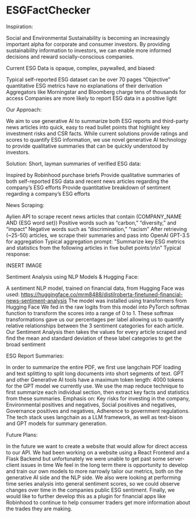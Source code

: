 # ESGFactChecker


Inspiration:

Social and Environmental Sustainability is becoming an increasingly important alpha for corporate and consumer  investors. 
By providing sustainability information to investors, we can  enable more informed decisions and reward socially-conscious companies.

Current ESG Data is opaque, complex, paywalled, and biased:

Typical self-reported ESG dataset can be over 70 pages
“Objective” quantitative ESG metrics have no explanations of their derivation
Aggregators like Morningstar and Bloomberg charge tens of thousands for access 
Companies are more likely to report ESG data in a positive light

Our Approach:

We aim to use generative AI to summarize both ESG reports and third-party news articles into quick, easy to read bullet points that highlight key investment risks and CSR facts.
While current solutions provide ratings and scores to quantify ESG information, we use novel generative AI technology to provide qualitative summaries that can be quickly understood by investors.

Solution: Short, layman summaries of verified ESG data:

Inspired by Robinhood purchase briefs
Provide qualitative summaries of both self-reported ESG data and recent news articles regarding the company’s ESG efforts
Provide quantitative breakdown of sentiment regarding a company’s ESG efforts

News Scraping:

Aylien API to scrape recent news articles that contain (COMPANY_NAME AND {ESG word set})
Positive words such as “carbon,” “diversity,” and “impact”
Negative words such as “discrimination,” “racism”
After retrieving (~25-50) articles, we scrape their summaries and pass into OpenAI GPT-3.5 for aggregation
Typical aggregation prompt:
"Summarize key ESG metrics and statistics from the following articles in five bullet points:\n\n”
Typical response:

INSERT IMAGE

Sentiment Analysis using NLP Models & Hugging Face:

A sentiment NLP model, trained on financial data, from Hugging Face was used: https://huggingface.co/mrm8488/distilroberta-finetuned-financial-news-sentiment-analysis
The model was installed using transformers from Hugging Face
We fed in the raw logits from this model into PyTorch softmax function to transform the scores into a range of 0 to 1. 
These softmax transformations gave us our percentages per label allowing us to quantify relative relationships between the 3 sentiment categories for each article.
Our Sentiment Analysis then takes the values for every article scraped and find the mean and standard deviation of these label categories to get the broad sentiment 

ESG Report Summaries:

In order to summarize the entire PDF, we first use langchain PDF loading and text splitting to split long documents into short segments of text.
GPT and other Generative AI tools have a maximum token length: 4000 tokens for the GPT model we currently use.
We use the map reduce technique to first summarize each individual section, then extract key facts and statistics from these summaries.
Emphasis on: Key risks for investing in the company, Environmental positives and negatives, Social positives and negatives, Governance positives and negatives, Adherence to government regulations.
The tech stack uses langchain as a LLM framework, as well as text-bison and GPT models for summary generation.

Future Plans:

In the future we want to create a website that would allow for direct access to our API.
We had been working on a website using a React Frontend and a Flask Backend but unfortunately we were unable to get past some server-client issues in time
We feel in the long term there is opportunity to develop and train our own models to more narrowly tailor our metrics, both on the generative AI side and the NLP side.
We also were looking at performing time series analysis into general sentiment scores, so we could observe changes over time in the companies public ESG sentiment. 
Finally, we would like to further develop this as a plugin for financial apps like Robinhood to continue to help consumer traders get more information about the trades they are making.
